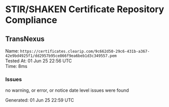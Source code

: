 # STIR/SHAKEN Certificate Repository Compliance

## TransNexus

Name: `https://certificates.clearip.com/9c662d50-29c6-431b-a367-42e9bd4925f1/dd2957b95ce866f9ea6beb1d3c349557.pem`\
Tested At: 01 Jun 25 22:56 UTC\
Time: 8ms

### Issues

no warning, or error, or notice date level issues were found

Generated: 01 Jun 25 22:59 UTC